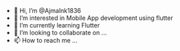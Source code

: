 - 👋 Hi, I’m @Ajmalnk1836
- 👀 I’m interested in Mobile App development using flutter
- 🌱 I’m currently learning Flutter
- 💞️ I’m looking to collaborate on ...
- 📫 How to reach me ...

<!---
Ajmalnk1836/Ajmalnk1836 is a ✨ special ✨ repository because its `README.md` (this file) appears on your GitHub profile.
You can click the Preview link to take a look at your changes.
--->
